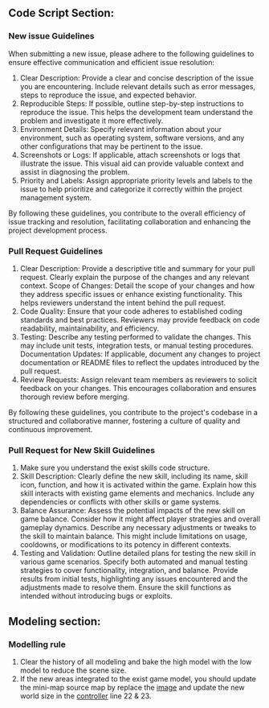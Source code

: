 ## Code Script Section:
### New issue Guidelines
When submitting a new issue, please adhere to the following guidelines to ensure effective communication and efficient issue resolution:

1. Clear Description: Provide a clear and concise description of the issue you are encountering. Include relevant details such as error messages, steps to reproduce the issue, and expected behavior.
2. Reproducible Steps: If possible, outline step-by-step instructions to reproduce the issue. This helps the development team understand the problem and investigate it more effectively.
3. Environment Details: Specify relevant information about your environment, such as operating system, software versions, and any other configurations that may be pertinent to the issue.
4. Screenshots or Logs: If applicable, attach screenshots or logs that illustrate the issue. This visual aid can provide valuable context and assist in diagnosing the problem.
5. Priority and Labels: Assign appropriate priority levels and labels to the issue to help prioritize and categorize it correctly within the project management system.

By following these guidelines, you contribute to the overall efficiency of issue tracking and resolution, facilitating collaboration and enhancing the project development process.

### Pull Request Guidelines
1. Clear Description: Provide a descriptive title and summary for your pull request. Clearly explain the purpose of the changes and any relevant context.
Scope of Changes: Detail the scope of your changes and how they address specific issues or enhance existing functionality. This helps reviewers understand the intent behind the pull request.
2. Code Quality: Ensure that your code adheres to established coding standards and best practices. Reviewers may provide feedback on code readability, maintainability, and efficiency.
3. Testing: Describe any testing performed to validate the changes. This may include unit tests, integration tests, or manual testing procedures.
Documentation Updates: If applicable, document any changes to project documentation or README files to reflect the updates introduced by the pull request.
4. Review Requests: Assign relevant team members as reviewers to solicit feedback on your changes. This encourages collaboration and ensures thorough review before merging.

By following these guidelines, you contribute to the project's codebase in a structured and collaborative manner, fostering a culture of quality and continuous improvement.

### Pull Request for New Skill Guidelines
1. Make sure you understand the exist skills code structure.
2. Skill Description: Clearly define the new skill, including its name, skill icon, function, and how it is activated within the game. Explain how this skill interacts with existing game elements and mechanics. Include any dependencies or conflicts with other skills or game systems.
3. Balance Assurance: Assess the potential impacts of the new skill on game balance.  Consider how it might affect player strategies and overall gameplay dynamics. Describe any necessary adjustments or tweaks to the skill to maintain balance.  This might include limitations on usage, cooldowns, or modifications to its potency in different contexts.
4. Testing and Validation: Outline detailed plans for testing the new skill in various game scenarios.   Specify both automated and manual testing strategies to cover functionality, integration, and balance.   Provide results from initial tests, highlighting any issues encountered and the adjustments made to resolve them.   Ensure the skill functions as intended without introducing bugs or exploits.


## Modeling section:
### Modelling rule
1. Clear the history of all modeling and bake the high model with the low model to reduce the scene size.
2. If the new areas integrated to the exist game model, you should update the mini-map source map by replace the [image](https://github.com/Jordan-Teaching-Technologist/Team-B/tree/main/Assets/Resources/Images) and update the new world size in the [controller](https://github.com/Jordan-Teaching-Technologist/Team-B/blob/main/Assets/Scripts/Gamemanager/MiniMapController.cs) line 22 & 23.
